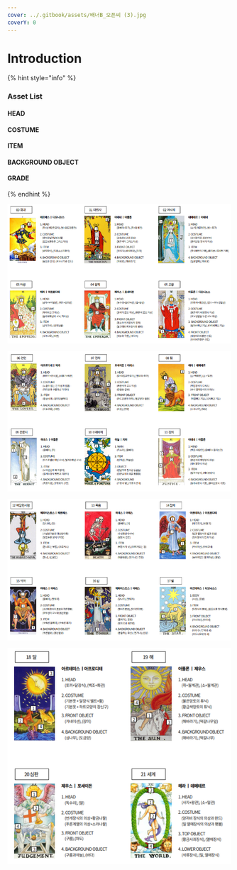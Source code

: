 ```yaml
---
cover: ../.gitbook/assets/배너B_오픈씨 (3).jpg
coverY: 0
---
```


# Introduction

{% hint style="info" %}
### Asset List

#### HEAD&#x20;

#### COSTUME&#x20;

#### ITEM&#x20;

#### BACKGROUND OBJECT&#x20;

#### GRADE&#x20;
{% endhint %}

![](<../.gitbook/assets/1 (1).PNG>)

![](../.gitbook/assets/2.PNG)

![](../.gitbook/assets/3.PNG)

![](<../.gitbook/assets/4 (1).PNG>)

